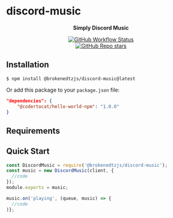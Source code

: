 # discord-music
<div align='center'>
<a><strong>Simply Discord Music</strong></a>
<p>
    <a href="https://github.com/brokenedtz/discord-music/actions" target="_blank"><img alt="GitHub Workflow Status" src="https://img.shields.io/github/workflow/status/brokenedtzjs/discord-music/Testing?label=Tests&logo=github&style=flat-square"></a>
    <br>
    <a href="https://github.com/brokenedtzjs/discord-music/stargazers" target="_blank"><img alt="GitHub Repo stars" src="https://img.shields.io/github/stars/brokenedtzjs/discord-music?logo=github&logoColor=white&style=flat-square"></a>
  </p>
</div>
</div>

## Installation

`$ npm install @brokenedtzjs/discord-music@latest`

Or add this package to your `package.json` file:

```json
"dependencies": {
    "@codertocat/hello-world-npm": "1.0.0"
}
```

## Requirements


## Quick Start
```js
const DiscordMusic = require('@brokenedtzjs/discord-music');
const music = new DiscordMusic(client, {
  //code
});
module.exports = music;
```

```js
music.on('playing', (queue, music) => {
  //code
)};
```
